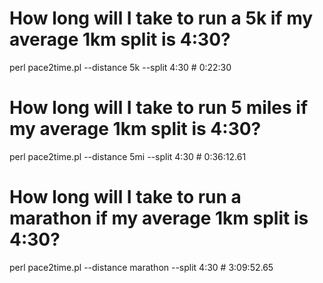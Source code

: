 # How long will I take to run a 5k if my average 1km split is 4:30?
perl pace2time.pl --distance 5k --split 4:30 # 0:22:30

# How long will I take to run 5 miles if my average 1km split is 4:30?
perl pace2time.pl --distance 5mi --split 4:30 # 0:36:12.61

# How long will I take to run a marathon if my average 1km split is 4:30?
perl pace2time.pl --distance marathon --split 4:30 # 3:09:52.65
